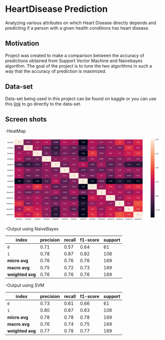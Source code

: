 # HeartDisease Prediction
Analyzing various attributes on which Heart Disease directly depends and predicting if a person with a given health conditions has heart disease.

## Motivation
Project was created to make a comparison between the accuracy of predictions obtained from Support Vector Machine and Naivebayes algorithm. The goal of the project is to tune the two algorithms in such a way that the accuracy of prediction is maximized.

## Data-set
Data-set being used in this project can be found on kaggle or you can use this [link](https://www.kaggle.com/ronitf/heart-disease-uci) to go directly to the data-set.

## Screen shots
-HeatMap

![alt text](https://github.com/Pandey0809/Data-Analysis-with-Machine-Learning/blob/myB/HeartDisease-NaiveBayes-SVM-master/Images/Heatmap.png)

-Output using NaiveBayes<br />  

| **index**  | **precision**  | **recall**  | **f1-score**  | **support**  |  
| ---  | ---  | ---  | ---  | ---  |  
| `0` |      0.71 |     0.57 |     0.64   |     61 |  
|  `1`    |   0.78    |  0.87  |    0.82    |   108 |  
|  **micro avg**    |   0.76   |   0.76    |  0.76    |   169 |  
|  **macro avg**  |     0.75   |   0.72  |    0.73  |     169 |  
| **weighted avg**     |  0.76  |    0.76 |     0.76    |   169 |  

-Output using SVM

| **index** | **precision** |   **recall** | **f1-score** |  **support** |
| --- | --- | --- | --- | --- |
| `0` |      0.73 |     0.61 |     0.66 |       61 |  
| `1`     |  0.80   |   0.87  |    0.83    |   108 |  
| **micro avg**   |    0.78  |    0.78   |   0.78  |     169 |  
| **macro avg**     |  0.76    |  0.74     | 0.75   |    169 |  
| **weighted avg**     |  0.77  |    0.78    |  0.77    |   169 |  
